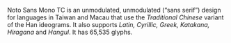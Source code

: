 Noto Sans Mono TC is an unmodulated, unmodulated (“sans serif”) design for languages in Taiwan and Macau that use the _Traditional Chinese_ variant of the Han ideograms. It also supports _Latin, Cyrillic, Greek, Katakana, Hiragana_ and _Hangul_. It has 65,535 glyphs.